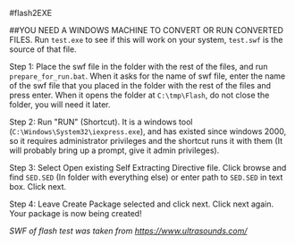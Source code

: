 #flash2EXE

##YOU NEED A WINDOWS MACHINE TO CONVERT OR RUN CONVERTED FILES. Run `test.exe` to see if this will work on your system, `test.swf` is the source of that file.

Step 1:
Place the swf file in the folder with the rest of the files, and run `prepare_for_run.bat`. When it asks for the name of swf file, enter the name of the swf file that you placed in the folder with the rest of the files and press enter. When it opens the folder at `C:\tmp\Flash`, do not close the folder, you will need it later.

Step 2:
Run "RUN" (Shortcut). It is a windows tool (`C:\Windows\System32\iexpress.exe`), and has existed since windows 2000, so it requires administrator privileges and the shortcut runs it with them (It will probably bring up a prompt, give it admin privileges).

Step 3:
Select Open existing Self Extracting Directive file. Click browse and find `SED.SED` (In folder with everything else) or enter path to `SED.SED` in text box. Click next.

Step 4:
Leave Create Package selected and click next. Click next again. Your package is now being created!

*SWF of flash test was taken from https://www.ultrasounds.com/*
